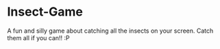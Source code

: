 # Insect-Game
A fun and silly game about catching all the insects on your screen. Catch them all if you can!! :P
